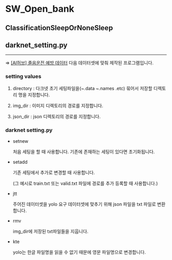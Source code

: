 # SW_Open_bank

## ClassificationSleepOrNoneSleep


## darknet_setting.py
***
⇒ [[AI허브] 졸음운전 예방 데이터](http://aihub.or.kr/aidata/30744) 다음 데이터셋에 맞춰 제작된 프로그램입니다.

### setting values

1. directory : 다크넷 초기 세팅파일을(~.data ~.names .etc) 묶어서 저장할 디렉토리 명을 지정합니다.

2. img_dir : 이미지 디렉토리의 경로를 지정합니다.

3. json_dir : json 디렉토리의 경로를 지정합니다.

### darknet setting.py

* setnew

    처음 세팅을 할 때 사용합니다. 기존에 존재하는 세팅이 있다면 초기화됩니다.

* setadd

    기존 세팅에서 추가로 변경할 때 사용합니다. 

    (그 예시로 train.txt 또는 valid.txt 파일에 경로를 추가 등록할 때 사용합니다.)

* jtt

    주어진 데이터셋을 yolo 요구 데이터셋에 맞추기 위해 json 파일을 txt 파일로 변환합니다.

* rmv

    img_dir에 저장된 txt파일들을 지웁니다.

* kte

    yolo는 한글 파일명을 읽을 수 없기 때문에 영문 파일명으로 변경합니다.
